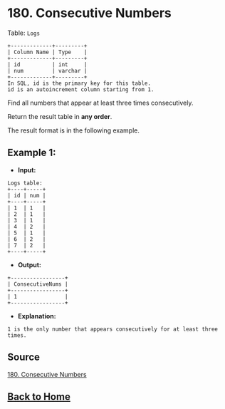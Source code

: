# **180. Consecutive Numbers**

Table: ``Logs``

```
+-------------+---------+
| Column Name | Type    |
+-------------+---------+
| id          | int     |
| num         | varchar |
+-------------+---------+
In SQL, id is the primary key for this table.
id is an autoincrement column starting from 1.
```

Find all numbers that appear at least three times consecutively.

Return the result table in **any order**.

The result format is in the following example.

## **Example 1:**

- **Input:**

```
Logs table:
+----+-----+
| id | num |
+----+-----+
| 1  | 1   |
| 2  | 1   |
| 3  | 1   |
| 4  | 2   |
| 5  | 1   |
| 6  | 2   |
| 7  | 2   |
+----+-----+
```

- **Output:**

```
+-----------------+
| ConsecutiveNums |
+-----------------+
| 1               |
+-----------------+
```

- **Explanation:**

```
1 is the only number that appears consecutively for at least three times.
```

## **Source**

[180. Consecutive Numbers](https://leetcode.com/problems/consecutive-numbers)


## **[Back to Home](../)**